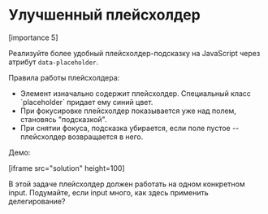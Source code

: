 # Улучшенный плейсхолдер

[importance 5]

Реализуйте более удобный плейсхолдер-подсказку на JavaScript через атрибут `data-placeholder`.

Правила работы плейсхолдера:
<ul>
<li>Элемент изначально содержит плейсхолдер. Специальный класс `placeholder` придает ему синий цвет.</li>
<li>При фокусировке плейсхолдер показывается уже над полем, становясь "подсказкой".</li>
<li>При снятии фокуса, подсказка убирается, если поле пустое -- плейсхолдер возвращается в него.</li>
</ul>

Демо:

[iframe src="solution" height=100]

В этой задаче плейсхолдер должен работать на одном конкретном input. Подумайте, если input много, как здесь применить делегирование?

